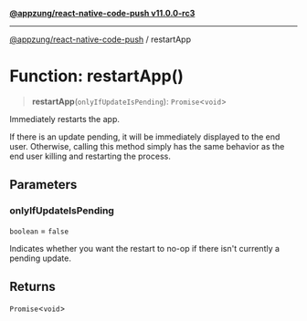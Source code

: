 [**@appzung/react-native-code-push v11.0.0-rc3**](../README.md)

---

[@appzung/react-native-code-push](../README.md) / restartApp

# Function: restartApp()

> **restartApp**(`onlyIfUpdateIsPending`): `Promise`\<`void`\>

Immediately restarts the app.

If there is an update pending, it will be immediately displayed to the end user. Otherwise, calling this method simply has the same behavior as the end user killing and restarting the process.

## Parameters

### onlyIfUpdateIsPending

`boolean` = `false`

Indicates whether you want the restart to no-op if there isn't currently a pending update.

## Returns

`Promise`\<`void`\>
